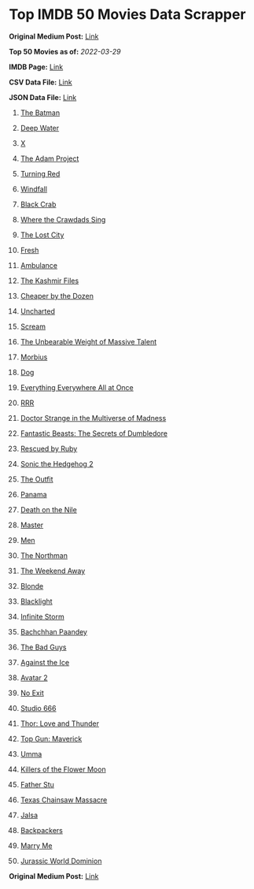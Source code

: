 # Top IMDB 50 Movies Data Scrapper

**Original Medium Post:** [Link](https://medium.com/@nishantsahoo/which-movie-should-i-watch-5c83a3c0f5b1) 

**Top 50 Movies as of:** _2022-03-29_

**IMDB Page:** [Link](http://www.imdb.com/search/title?release_date=2022,2022&title_type=feature)

**CSV Data File:** [Link](/Data/data.csv)

**JSON Data File:** [Link](/Data/data.json)

1. [The Batman](https://www.imdb.com/title/tt1877830/?ref_=adv_li_tt)

2. [Deep Water](https://www.imdb.com/title/tt2180339/?ref_=adv_li_tt)

3. [X](https://www.imdb.com/title/tt13560574/?ref_=adv_li_tt)

4. [The Adam Project](https://www.imdb.com/title/tt2463208/?ref_=adv_li_tt)

5. [Turning Red](https://www.imdb.com/title/tt8097030/?ref_=adv_li_tt)

6. [Windfall](https://www.imdb.com/title/tt15033192/?ref_=adv_li_tt)

7. [Black Crab](https://www.imdb.com/title/tt6708668/?ref_=adv_li_tt)

8. [Where the Crawdads Sing](https://www.imdb.com/title/tt9411972/?ref_=adv_li_tt)

9. [The Lost City](https://www.imdb.com/title/tt13320622/?ref_=adv_li_tt)

10. [Fresh](https://www.imdb.com/title/tt13403046/?ref_=adv_li_tt)

11. [Ambulance](https://www.imdb.com/title/tt4998632/?ref_=adv_li_tt)

12. [The Kashmir Files](https://www.imdb.com/title/tt10811166/?ref_=adv_li_tt)

13. [Cheaper by the Dozen](https://www.imdb.com/title/tt6705162/?ref_=adv_li_tt)

14. [Uncharted](https://www.imdb.com/title/tt1464335/?ref_=adv_li_tt)

15. [Scream](https://www.imdb.com/title/tt11245972/?ref_=adv_li_tt)

16. [The Unbearable Weight of Massive Talent](https://www.imdb.com/title/tt11291274/?ref_=adv_li_tt)

17. [Morbius](https://www.imdb.com/title/tt5108870/?ref_=adv_li_tt)

18. [Dog](https://www.imdb.com/title/tt11252248/?ref_=adv_li_tt)

19. [Everything Everywhere All at Once](https://www.imdb.com/title/tt6710474/?ref_=adv_li_tt)

20. [RRR](https://www.imdb.com/title/tt8178634/?ref_=adv_li_tt)

21. [Doctor Strange in the Multiverse of Madness](https://www.imdb.com/title/tt9419884/?ref_=adv_li_tt)

22. [Fantastic Beasts: The Secrets of Dumbledore](https://www.imdb.com/title/tt4123432/?ref_=adv_li_tt)

23. [Rescued by Ruby](https://www.imdb.com/title/tt11278476/?ref_=adv_li_tt)

24. [Sonic the Hedgehog 2](https://www.imdb.com/title/tt12412888/?ref_=adv_li_tt)

25. [The Outfit](https://www.imdb.com/title/tt14114802/?ref_=adv_li_tt)

26. [Panama](https://www.imdb.com/title/tt4029412/?ref_=adv_li_tt)

27. [Death on the Nile](https://www.imdb.com/title/tt7657566/?ref_=adv_li_tt)

28. [Master](https://www.imdb.com/title/tt11286210/?ref_=adv_li_tt)

29. [Men](https://www.imdb.com/title/tt13841850/?ref_=adv_li_tt)

30. [The Northman](https://www.imdb.com/title/tt11138512/?ref_=adv_li_tt)

31. [The Weekend Away](https://www.imdb.com/title/tt14817272/?ref_=adv_li_tt)

32. [Blonde](https://www.imdb.com/title/tt1655389/?ref_=adv_li_tt)

33. [Blacklight](https://www.imdb.com/title/tt14060094/?ref_=adv_li_tt)

34. [Infinite Storm](https://www.imdb.com/title/tt14060232/?ref_=adv_li_tt)

35. [Bachchhan Paandey](https://www.imdb.com/title/tt10699086/?ref_=adv_li_tt)

36. [The Bad Guys](https://www.imdb.com/title/tt8115900/?ref_=adv_li_tt)

37. [Against the Ice](https://www.imdb.com/title/tt13873302/?ref_=adv_li_tt)

38. [Avatar 2](https://www.imdb.com/title/tt1630029/?ref_=adv_li_tt)

39. [No Exit](https://www.imdb.com/title/tt7550014/?ref_=adv_li_tt)

40. [Studio 666](https://www.imdb.com/title/tt15374070/?ref_=adv_li_tt)

41. [Thor: Love and Thunder](https://www.imdb.com/title/tt10648342/?ref_=adv_li_tt)

42. [Top Gun: Maverick](https://www.imdb.com/title/tt1745960/?ref_=adv_li_tt)

43. [Umma](https://www.imdb.com/title/tt13235822/?ref_=adv_li_tt)

44. [Killers of the Flower Moon](https://www.imdb.com/title/tt5537002/?ref_=adv_li_tt)

45. [Father Stu](https://www.imdb.com/title/tt14439896/?ref_=adv_li_tt)

46. [Texas Chainsaw Massacre](https://www.imdb.com/title/tt11755740/?ref_=adv_li_tt)

47. [Jalsa](https://www.imdb.com/title/tt15361028/?ref_=adv_li_tt)

48. [Backpackers](https://www.imdb.com/title/tt14404596/?ref_=adv_li_tt)

49. [Marry Me](https://www.imdb.com/title/tt10223460/?ref_=adv_li_tt)

50. [Jurassic World Dominion](https://www.imdb.com/title/tt8041270/?ref_=adv_li_tt)

**Original Medium Post:** [Link](https://medium.com/@nishantsahoo/which-movie-should-i-watch-5c83a3c0f5b1) 

